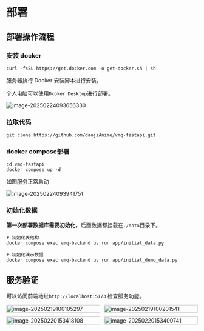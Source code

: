 # 部署

## 部署操作流程

### 安装 docker

```shell
curl -fsSL https://get.docker.com -o get-docker.sh | sh
```

服务器执行 Docker 安装脚本进行安装。

个人电脑可以使用`Dcoker Desktop`进行部署。

![image-20250224093656330](https://cdn.jsdelivr.net/gh/daojiAnime/cdn@master/img/image-20250224093656330.png)

### 拉取代码

```shell
git clone https://github.com/daojiAnime/vmq-fastapi.git
```

### docker compose部署

```shell
cd vmq-fastapi
docker compose up -d
```

如图服务正常启动

![image-20250224093941751](https://cdn.jsdelivr.net/gh/daojiAnime/cdn@master/img/image-20250224093941751.png)

### 初始化数据

**第一次部署数据库需要初始化**，后面数据都挂载在`./data`目录下。

```shell
# 初始化表结构
docker compose exec vmq-backend uv run app/initial_data.py

# 初始化演示数据
docker compose exec vmq-backend uv run app/initial_demo_data.py
```

## 服务验证

可以访问前端地址`http://localhost:5173` 检查服务功能。


<div style="display: grid; grid-template-columns: repeat(2, 1fr); gap: 10px;">
    <img src="https://cdn.jsdelivr.net/gh/daojiAnime/cdn@master/img/image-20250219100105297.png" alt="image-20250219100105297" style="width: 100%;" />
    <img src="https://cdn.jsdelivr.net/gh/daojiAnime/cdn@master/img/image-20250219100201541.png" alt="image-20250219100201541" style="width: 100%;" />
    <img src="https://cdn.jsdelivr.net/gh/daojiAnime/cdn@master/img/image-20250220153418108.png" alt="image-20250220153418108" style="width: 100%;" />
    <img src="https://cdn.jsdelivr.net/gh/daojiAnime/cdn@master/img/image-20250220153400741.png" alt="image-20250220153400741" style="width: 100%;" />
</div>
